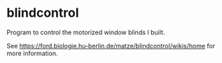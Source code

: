 # blindcontrol
Program to control the motorized window blinds I built.

See https://ford.biologie.hu-berlin.de/matze/blindcontrol/wikis/home for 
more information.
